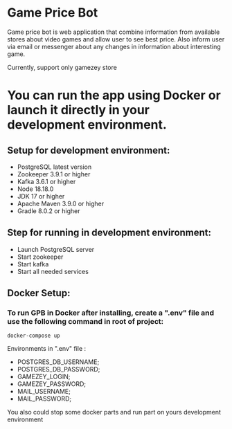 # Game Price Bot

 Game price bot is web application that combine information from available stores about video games and allow user to see best price.
 Also inform user via email or messenger about any changes in information about interesting game.

Currently, support only gamezey store

# You can run the app using Docker or launch it directly in your development environment.

## Setup for development environment:

* PostgreSQL latest version
* Zookeeper 3.9.1 or higher
* Kafka 3.6.1 or higher
* Node 18.18.0
* JDK 17 or higher
* Apache Maven 3.9.0 or higher
* Gradle 8.0.2 or higher

## Step for running in development environment:

* Launch PostgreSQL server
* Start zookeeper 
* Start kafka 
* Start all needed services 

## Docker Setup:

### To run GPB in Docker after installing, create a ".env" file and use the following command in root of project:

```console
docker-compose up
```

Environments in ".env" file :
* POSTGRES_DB_USERNAME;
* POSTGRES_DB_PASSWORD;
* GAMEZEY_LOGIN;
* GAMEZEY_PASSWORD;
* MAIL_USERNAME;
* MAIL_PASSWORD;

You also could stop some docker parts and run part on yours development environment
